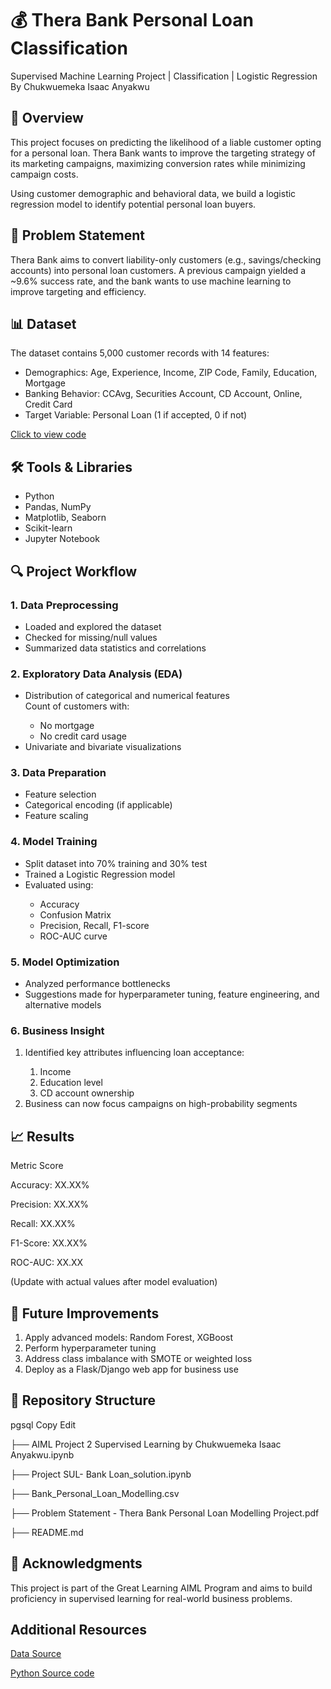 # 💰 Thera Bank Personal Loan Classification
Supervised Machine Learning Project | Classification | Logistic Regression
By Chukwuemeka Isaac Anyakwu

## 📌 Overview
This project focuses on predicting the likelihood of a liable customer opting for a personal loan. Thera Bank wants to improve the targeting strategy of its marketing campaigns, maximizing conversion rates while minimizing campaign costs.

Using customer demographic and behavioral data, we build a logistic regression model to identify potential personal loan buyers.

## 🧠 Problem Statement
Thera Bank aims to convert liability-only customers (e.g., savings/checking accounts) into personal loan customers. A previous campaign yielded a ~9.6% success rate, and the bank wants to use machine learning to improve targeting and efficiency.

## 📊 Dataset
The dataset contains 5,000 customer records with 14 features:
<ul>
<li>Demographics: Age, Experience, Income, ZIP Code, Family, Education, Mortgage</li>

<li>Banking Behavior: CCAvg, Securities Account, CD Account, Online, Credit Card</li>

<li>Target Variable: Personal Loan (1 if accepted, 0 if not)</li>
</ul>

[Click to view code](https://github.com/Softechanalytics/SupervisedLearning/blob/main/AIML%20Project%202%20%20Supervised%20Learning%20by%20Chukwuemeka%20Isaac%20Anyakwu.ipynb)

## 🛠️ Tools & Libraries
<ul>
<li>Python</li>

<li>Pandas, NumPy</li>

<li>Matplotlib, Seaborn</li>

<li>Scikit-learn</li>

<li>Jupyter Notebook</li>
</ul>

## 🔍 Project Workflow
### 1. Data Preprocessing
<ul>
<li>Loaded and explored the dataset</li>

<li>Checked for missing/null values</li>

<li>Summarized data statistics and correlations</li>
</ul>

### 2. Exploratory Data Analysis (EDA)

<ul>
<li>Distribution of categorical and numerical features</li>

</li>Count of customers with:</li>
<ul>
<li>No mortgage</li>

<li>No credit card usage</li>
</ul>
<li>Univariate and bivariate visualizations</li>
</ul>

### 3. Data Preparation
<ul>
<li>Feature selection</li>

<li>Categorical encoding (if applicable)</li>

<li>Feature scaling</li>
</ul>

### 4. Model Training
<ul>
<li>Split dataset into 70% training and 30% test</li>

<li>Trained a Logistic Regression model</li>

<li>Evaluated using:</li>
<ul>
<li>Accuracy</li>

<li>Confusion Matrix</li>

<li>Precision, Recall, F1-score</li>

<li>ROC-AUC curve</li>
</ul></ul>

### 5. Model Optimization
<ul>
<li>Analyzed performance bottlenecks</li>

<li>Suggestions made for hyperparameter tuning, feature engineering, and alternative models</li>
</ul>

### 6. Business Insight
<ol>
<li>Identified key attributes influencing loan acceptance:</li>
<ol>
<li>Income</li>

<li>Education level</li>

<li>CD account ownership</li>
</ol>
<li>Business can now focus campaigns on high-probability segments</li>
</ol>

## 📈 Results

Metric	                                        Score

Accuracy:              	                        XX.XX%

Precision:                            	        XX.XX%

Recall:                                        	XX.XX%

F1-Score:                              	        XX.XX%

ROC-AUC:                              	        XX.XX

(Update with actual values after model evaluation)

## 🚀 Future Improvements
<ol>
<li>Apply advanced models: Random Forest, XGBoost</li>

<li>Perform hyperparameter tuning</li>

<li>Address class imbalance with SMOTE or weighted loss</li>

<li>Deploy as a Flask/Django web app for business use</li>
</ol>

## 📂 Repository Structure
pgsql
Copy
Edit

├── AIML Project 2  Supervised Learning by Chukwuemeka Isaac Anyakwu.ipynb

├── Project SUL- Bank Loan_solution.ipynb

├── Bank_Personal_Loan_Modelling.csv

├── Problem Statement - Thera Bank Personal Loan Modelling Project.pdf

├── README.md

## 🙌 Acknowledgments
This project is part of the Great Learning AIML Program and aims to build proficiency in supervised learning for real-world business problems.

## Additional Resources

[Data Source](https://github.com/Softechanalytics/SupervisedLearning/blob/main/Bank_Personal_Loan_Modelling.csv)

[Python Source code](https://github.com/Softechanalytics/SupervisedLearning/blob/main/AIML%20Project%202%20%20Supervised%20Learning%20by%20Chukwuemeka%20Isaac%20Anyakwu.ipynb)


